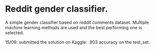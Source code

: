 # Reddit gender classifier.

A simple gender classifier based on reddit comments dataset. Multiple machine learning methods are used and the best performing one is selected.


15/09: submitted the solution on Kaggle: .903 accuracy on the test_set.
